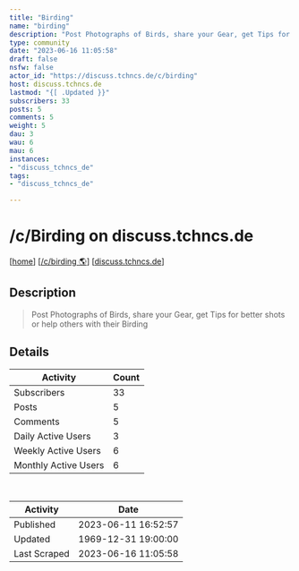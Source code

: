 ```yaml
---
title: "Birding" 
name: "birding"
description: "Post Photographs of Birds, share your Gear, get Tips for better shots or help others with their Birding"
type: community
date: "2023-06-16 11:05:58"
draft: false
nsfw: false
actor_id: "https://discuss.tchncs.de/c/birding"
host: discuss.tchncs.de
lastmod: "{[ .Updated }}"
subscribers: 33
posts: 5
comments: 5
weight: 5
dau: 3
wau: 6
mau: 6
instances:
- "discuss_tchncs_de"
tags: 
- "discuss_tchncs_de"

---
```


# /c/Birding on discuss.tchncs.de

[[home](/)]
[[/c/birding 🌎](https://discuss.tchncs.de/c/birding)]
[[discuss.tchncs.de](/instances/discuss_tchncs_de)]


## Description 

<blockquote class="description">
Post Photographs of Birds, share your Gear, get Tips for better shots or help others with their Birding
</blockquote>


## Details

| Activity | Count  |
|----------------------|---|
| Subscribers          | 33 |
| Posts                | 5  |
| Comments             | 5  |
| Daily Active Users   | 3  |
| Weekly Active Users  | 6  |
| Monthly Active Users | 6  |

<br>

| Activity | Date |
|----------------------|---|
| Published            | 2023-06-11 16:52:57 |
| Updated              | 1969-12-31 19:00:00 |
| Last Scraped         | 2023-06-16 11:05:58 |
